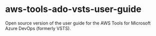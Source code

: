 # aws-tools-ado-vsts-user-guide
Open source version of the user guide for the AWS Tools for Microsoft Azure DevOps (formerly VSTS).
